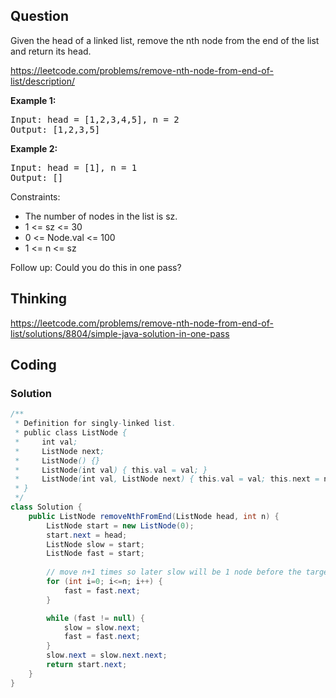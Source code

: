 ## Question
Given the head of a linked list, remove the nth node from the end of the list and return its head.

https://leetcode.com/problems/remove-nth-node-from-end-of-list/description/


**Example 1:**
<pre>
Input: head = [1,2,3,4,5], n = 2
Output: [1,2,3,5]
</pre>

**Example 2:**
<pre>
Input: head = [1], n = 1
Output: []
</pre>

Constraints:
* The number of nodes in the list is sz.
* 1 <= sz <= 30
* 0 <= Node.val <= 100
* 1 <= n <= sz

Follow up: Could you do this in one pass?

## Thinking
https://leetcode.com/problems/remove-nth-node-from-end-of-list/solutions/8804/simple-java-solution-in-one-pass

## Coding
### Solution
```java
/**
 * Definition for singly-linked list.
 * public class ListNode {
 *     int val;
 *     ListNode next;
 *     ListNode() {}
 *     ListNode(int val) { this.val = val; }
 *     ListNode(int val, ListNode next) { this.val = val; this.next = next; }
 * }
 */
class Solution {
    public ListNode removeNthFromEnd(ListNode head, int n) {
        ListNode start = new ListNode(0);
        start.next = head;
        ListNode slow = start;
        ListNode fast = start;
        
        // move n+1 times so later slow will be 1 node before the target node
        for (int i=0; i<=n; i++) {
            fast = fast.next;
        }

        while (fast != null) {
            slow = slow.next;
            fast = fast.next;
        }
        slow.next = slow.next.next;
        return start.next;
    }
}
```
